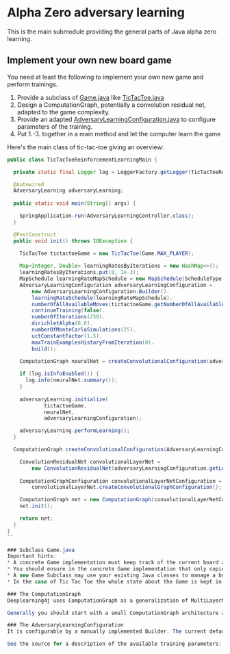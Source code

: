 Alpha Zero adversary learning
=============================

This is the main submodule providing the general parts of Java alpha zero learning.

## Implement your own new board game
You need at least the following to implement your own new game and perform trainings.

1. Provide a subclass of [Game.java](https://github.com/evolutionsoftswiss/alpha-zero-learning/blob/master/alpha-zero-adversary-learning/src/main/java/ch/evolutionsoft/rl/Game.java) like [TicTacToe.java](https://github.com/evolutionsoftswiss/alpha-zero-learning/blob/master/tic-tac-toe/src/main/java/ch/evolutionsoft/rl/tictactoe/TicTacToe.java)
2. Design a ComputationGraph, potentially a convolution residual net, adapted to the game complexity.
3. Provide an adapted [AdversaryLearningConfiguration.java](https://github.com/evolutionsoftswiss/alpha-zero-learning/blob/master/alpha-zero-adversary-learning/src/main/java/ch/evolutionsoft/rl/AdversaryLearningConfiguration.java) to configure parameters of the training.
4. Put 1.-3. together in a main method and let the computer learn the game

Here's the main class of tic-tac-toe giving an overview:
```java
public class TicTacToeReinforcementLearningMain {

  private static final Logger log = LoggerFactory.getLogger(TicTacToeReinforcementLearningMain.class);

  @Autowired
  AdversaryLearning adversaryLearning;
  
  public static void main(String[] args) {

    SpringApplication.run(AdversaryLearningController.class);
  }

  @PostConstruct
  public void init() throws IOException {

    TicTacToe tictactoeGame = new TicTacToe(Game.MAX_PLAYER);
    
    Map<Integer, Double> learningRatesByIterations = new HashMap<>();
    learningRatesByIterations.put(0, 1e-3);
    MapSchedule learningRateMapSchedule = new MapSchedule(ScheduleType.ITERATION, learningRatesByIterations);
    AdversaryLearningConfiguration adversaryLearningConfiguration =
        new AdversaryLearningConfiguration.Builder().
        learningRateSchedule(learningRateMapSchedule).
        numberOfAllAvailableMoves(tictactoeGame.getNumberOfAllAvailableMoves()).
        continueTraining(false).
        numberOfIterations(250).
        dirichletAlpha(0.8).
        numberOfMonteCarloSimulations(25).
        uctConstantFactor(1.5).
        maxTrainExamplesHistoryFromIteration(0).
        build();
   
    ComputationGraph neuralNet = createConvolutionalConfiguration(adversaryLearningConfiguration);

    if (log.isInfoEnabled()) {
      log.info(neuralNet.summary());
    }
    
    adversaryLearning.initialize(
            tictactoeGame,
            neuralNet,
            adversaryLearningConfiguration);

    adversaryLearning.performLearning();
  }

  ComputationGraph createConvolutionalConfiguration(AdversaryLearningConfiguration adversaryLearningConfiguration) {

    ConvolutionResidualNet convolutionalLayerNet =
        new ConvolutionResidualNet(adversaryLearningConfiguration.getLearningRateSchedule());
    
    ComputationGraphConfiguration convolutionalLayerNetConfiguration =
        convolutionalLayerNet.createConvolutionalGraphConfiguration();

    ComputationGraph net = new ComputationGraph(convolutionalLayerNetConfiguration);
    net.init();

    return net;
  }
}
``

### Subclass Game.java
Important hints:
* A concrete Game implementation must keep track of the current board and current player. That means also that you need to update those members after a move.
* You should ensure in the concrete Game implementation that only copies of the member board state are returned. Otherwise you may have unexpected changes to the Game board state.
* A new Game Subclass may use your existing Java classes to manage a board and other variables of the Game, it would then be kind of bridge between your existing board implementation and the alpha zero learning.
* In the case of Tic Tac Toe the whole state about the Game is kept in the Subclass and there is no additional board or Game management necessary

### The ComputationGraph
Deeplearning4j uses ComputationGraph as a generalization of MultiLayerNetwork. With two net outputs for the move probabilities and board value we have to use ComputationGraph instead of MultiLayerNetwork.

Generally you should start with a small ComputationGraph architecture as it consumes less training time. For less complex games it should not be necessary to use a 20 or 40 layer deep architecture like it was used for 19x19 Go.

### The AdversaryLearningConfiguration
It is configurable by a manually implemented Builder. The current defaults are working to learn Tic Tac Toe. For another game you should probably use different values for all available configuration parameters.

See the source for a description of the available training parameters: [AdversaryLearningConfiguration.java](https://github.com/evolutionsoftswiss/alpha-zero-learning/blob/master/alpha-zero-adversary-learning/src/main/java/ch/evolutionsoft/rl/AdversaryLearningConfiguration.java)